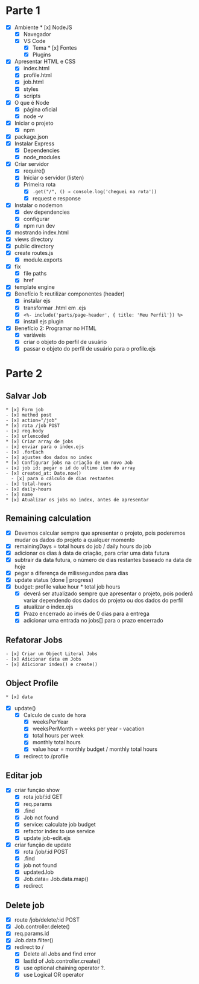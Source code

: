 # Parte 1

- [x] Ambiente \* [x] NodeJS
  - [x] Navegador
  - [x] VS Code
    - [x] Tema \* [x] Fontes
    - [x] Plugins
- [x] Apresentar HTML e CSS
  - [x] index.html
  - [x] profile.html
  - [x] job.html
  - [x] styles
  - [x] scripts
- [x] O que é Node
  - [x] página oficial
  - [x] node -v
- [x] Iniciar o projeto
  - [x] npm
- [x] package.json
- [x] Instalar Express
  - [x] Dependencies
  - [x] node_modules
- [x] Criar servidor
  - [x] require()
  - [x] Iniciar o servidor (listen)
  - [x] Primeira rota
    - [x] `.get("/", () ⇒ console.log('cheguei na rota'))`
    - [x] request e response
- [x] Instalar o nodemon
  - [x] dev dependencies
  - [x] configurar
  - [x] npm run dev
- [x] mostrando index.html
- [x] views directory
- [x] public directory
- [x] create routes.js
  - [x] module.exports
- [x] fix
  - [x] file paths
  - [x] href
- [x] template engine
- [x] Benefício 1: reutilizar componentes (header)
  - [x] instalar ejs
  - [x] transformar .html em .ejs
  - [x] `<%- include('parts/page-header', { title: 'Meu Perfil'}) %>`
  - [x] install ejs plugin
- [x] Benefício 2: Programar no HTML
  - [x] variáveis
  - [x] criar o objeto do perfil de usuário
  - [x] passar o objeto do perfil de usuário para o profile.ejs

# Parte 2

## Salvar Job

    * [x] Form job
    - [x] method post
    - [x] action="/job"
    * [x] rota /job POST
    - [x] req.body
    - [x] urlencoded
    * [x] Criar array de jobs
    - [x] enviar para o index.ejs
    - [x] .forEach
    - [x] ajustes dos dados no index
    * [x] Configurar jobs na criação de um novo Job
    - [x] job id: pegar o id do ultimo item do array
    - [x] created_at: Date.now()
      - [x] para o cálculo de dias restantes
    - [x] total-hours
    - [x] daily-hours
    - [x] name
    * [x] Atualizar os jobs no index, antes de apresentar

## Remaining calculation

- [x] Devemos calcular sempre que apresentar o projeto,
      pois poderemos mudar os dados do projeto a qualquer momento
- [x] remainingDays = total hours do job / daily hours do job
- [x] adicionar os dias à data de criação, para criar uma data futura
- [x] subtrair da data futura, o número de dias restantes baseado na data de hoje
- [x] pegar a diferença de milissegundos para dias
- [x] update status (done | progress)
- [x] budget: profile value hour \* total job hours
  - [x] deverá ser atualizado sempre que apresentar o projeto,
        pois poderá variar dependendo dos dados do projeto ou dos dados do perfil
  * [x] atualizar o index.ejs
  - [x] Prazo encerrado ao invés de 0 dias para a entrega
  * [x] adicionar uma entrada no jobs[] para o prazo encerrado

## Refatorar Jobs

    - [x] Criar um Object Literal Jobs
    - [x] Adicionar data em Jobs
    - [x] Adicionar index() e create()

## Object Profile

    * [x] data

- [x] update()
  - [x] Calculo de custo de hora
    - [x] weeksPerYear
    - [x] weeksPerMonth = weeks per year - vacation
    - [x] total hours per week
    - [x] monthly total hours
    - [x] value hour = monthly budget / monthly total hours
  - [x] redirect to /profile

## Editar job

- [x] criar função show
  - [x] rota job/:id GET
  - [x] req.params
  - [x] .find
  - [x] Job not found
  - [x] service: calculate job budget
  - [x] refactor index to use service
  - [x] update job-edit.ejs
- [x] criar função de update
  - [x] rota /job/:id POST
  - [x] .find
  - [x] job not found
  - [x] updatedJob
  - [x] Job.data= Job.data.map()
  - [x] redirect

## Delete job

- [x] route /job/delete/:id POST
- [x] Job.controller.delete()
- [x] req.params.id
- [x] Job.data.filter()
- [x] redirect to /
  - [x] Delete all Jobs and find error
  * [x] lastId of Job.controller.create()
  * [x] use optional chaining operator ?.
  * [x] use Logical OR operator
